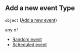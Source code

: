 ## Add a new event Type

`object` ([Add a new event](add-event.md))

any of

-   [Random event](add-event-anyof-random-event.md "check type definition")
-   [Scheduled event](add-event-anyof-scheduled-event.md "check type definition")
